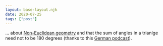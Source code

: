 ```yaml
---
layout: base-layout.njk
date: 2020-07-25
tags: ["post"]
---
```


... about [Non-Euclidean geometry](https://en.wikipedia.org/wiki/Non-Euclidean_geometry) and that the sum of angles in a trianlge need not to be 180 degrees (thanks to this [German podcast](https://florian-freistetter.de/podcast/sternengeschichten-folge-398-nichteuklidische-geometrie-und-die-form-des-universums/)).
